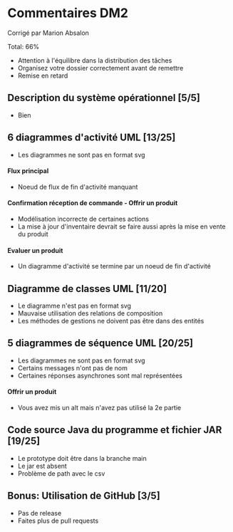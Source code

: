 # Commentaires DM2

Corrigé par Marion Absalon

Total: 66%

- Attention à l'équilibre dans la distribution des tâches
- Organisez votre dossier correctement avant de remettre
- Remise en retard

## Description du système opérationnel [5/5]
- Bien

## 6 diagrammes d'activité UML [13/25]
- Les diagrammes ne sont pas en format svg
#### Flux principal
- Noeud de flux de fin d'activité manquant
#### Confirmation réception de commande - Offrir un produit
- Modélisation incorrecte de certaines actions
- La mise à jour d'inventaire devrait se faire aussi après la mise en vente du produit
#### Evaluer un produit
- Un diagramme d'activité se termine par un noeud de fin d'activité

## Diagramme de classes UML [11/20]
- Le diagramme n'est pas en format svg
- Mauvaise utilisation des relations de composition
- Les méthodes de gestions ne doivent pas être dans des entités

## 5 diagrammes de séquence UML [20/25]
- Les diagrammes ne sont pas en format svg
- Certains messages n'ont pas de nom
- Certaines réponses asynchrones sont mal représentées
#### Offrir un produit
- Vous avez mis un alt mais n'avez pas utilisé la 2e partie

## Code source Java du programme et fichier JAR [19/25]
- Le prototype doit être dans la branche main
- Le jar est absent
- Problème de path avec le csv

## Bonus: Utilisation de GitHub [3/5]
- Pas de release
- Faites plus de pull requests
